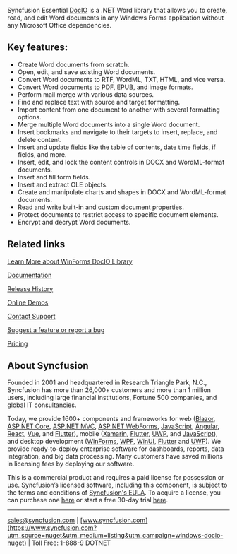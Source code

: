 Syncfusion Essential [DocIO](https://www.syncfusion.com/word-framework/net?utm_source=nuget&utm_medium=listing&utm_campaign=windows-docio-nuget) is a .NET Word library that allows you to create, read, and edit Word documents in any Windows Forms application without any Microsoft Office dependencies.

## Key features:
* Create Word documents from scratch.
* Open, edit, and save existing Word documents.
* Convert Word documents to RTF, WordML, TXT, HTML, and vice versa.
* Convert Word documents to PDF, EPUB, and image formats.
* Perform mail merge with various data sources.
* Find and replace text with source and target formatting.
* Import content from one document to another with several formatting options.
* Merge multiple Word documents into a single Word document.
* Insert bookmarks and navigate to their targets to insert, replace, and delete content.
* Insert and update fields like the table of contents, date time fields, if fields, and more.
* Insert, edit, and lock the content controls in DOCX and WordML-format documents.
* Insert and fill form fields.
* Insert and extract OLE objects.
* Create and manipulate charts and shapes in DOCX and WordML-format documents.
* Read and write built-in and custom document properties.
* Protect documents to restrict access to specific document elements.
* Encrypt and decrypt Word documents.

## Related links
[Learn More about WinForms DocIO Library](https://www.syncfusion.com/word-framework/net?utm_source=nuget&utm_medium=listing&utm_campaign=windows-docio-nuget)

[Documentation](https://help.syncfusion.com/file-formats/docio/getting-started?utm_source=nuget&utm_medium=listing&utm_campaign=windows-docio-nuget)

[Release History](https://help.syncfusion.com/windowsforms/release-notes/v19.4.0.38?utm_source=nuget&utm_medium=listing&utm_campaign=windows-docio-nuget)

[Online Demos](https://github.com/syncfusion/winforms-demos/?utm_source=nuget&utm_medium=listing&utm_campaign=windows-docio-nuget)

[Contact Support](https://www.syncfusion.com/support/directtrac/incidents/newincident/?utm_source=nuget&utm_medium=listing&utm_campaign=windows-docio-nuget)

[Suggest a feature or report a bug](https://www.syncfusion.com/feedback/winforms?utm_source=nuget&utm_medium=listing&utm_campaign=windows-docio-nuget)

[Pricing](https://www.syncfusion.com/sales/products/windowsforms?utm_source=nuget&utm_medium=listing&utm_campaign=windows-docio-nuget)

## About Syncfusion
Founded in 2001 and headquartered in Research Triangle Park, N.C., Syncfusion has more than 26,000+ customers and more than 1 million users, including large financial institutions, Fortune 500 companies, and global IT consultancies.

Today, we provide 1600+ components and frameworks for web ([Blazor](https://www.syncfusion.com/blazor-components?utm_source=nuget&utm_medium=listing&utm_campaign=windows-docio-nuget), [ASP.NET Core](https://www.syncfusion.com/aspnet-core-ui-controls?utm_source=nuget&utm_medium=listing&utm_campaign=windows-docio-nuget), [ASP.NET MVC](https://www.syncfusion.com/aspnet-mvc-ui-controls?utm_source=nuget&utm_medium=listing&utm_campaign=windows-docio-nuget), [ASP.NET WebForms](https://www.syncfusion.com/jquery/aspnet-webforms-ui-controls?utm_source=nuget&utm_medium=listing&utm_campaign=windows-docio-nuget), [JavaScript](https://www.syncfusion.com/javascript-ui-controls?utm_source=nuget&utm_medium=listing&utm_campaign=windows-docio-nuget), [Angular](https://www.syncfusion.com/angular-ui-components?utm_source=nuget&utm_medium=listing&utm_campaign=windows-docio-nuget), [React](https://www.syncfusion.com/react-ui-components?utm_source=nuget&utm_medium=listing&utm_campaign=windows-docio-nuget), [Vue](https://www.syncfusion.com/vue-ui-components?utm_source=nuget&utm_medium=listing&utm_campaign=windows-docio-nuget), and [Flutter](https://www.syncfusion.com/flutter-widgets?utm_source=nuget&utm_medium=listing&utm_campaign=windows-docio-nuget)), mobile ([Xamarin](https://www.syncfusion.com/xamarin-ui-controls?utm_source=nuget&utm_medium=listing&utm_campaign=windows-docio-nuget), [Flutter](https://www.syncfusion.com/flutter-widgets?utm_source=nuget&utm_medium=listing&utm_campaign=windows-docio-nuget), [UWP](https://www.syncfusion.com/uwp-ui-controls?utm_source=nuget&utm_medium=listing&utm_campaign=windows-docio-nuget), and [JavaScript](https://www.syncfusion.com/javascript-ui-controls?utm_source=nuget&utm_medium=listing&utm_campaign=windows-docio-nuget)), and desktop development ([WinForms](https://www.syncfusion.com/winforms-ui-controls?utm_source=nuget&utm_medium=listing&utm_campaign=windows-docio-nuget), [WPF](https://www.syncfusion.com/wpf-ui-controls?utm_source=nuget&utm_medium=listing&utm_campaign=windows-docio-nuget), [WinUI](https://www.syncfusion.com/winui-controls?utm_source=nuget&utm_medium=listing&utm_campaign=windows-docio-nuget), [Flutter](https://www.syncfusion.com/flutter-widgets?utm_source=nuget&utm_medium=listing&utm_campaign=windows-docio-nuget) and [UWP](https://www.syncfusion.com/uwp-ui-controls?utm_source=nuget&utm_medium=listing&utm_campaign=windows-docio-nuget)). We provide ready-to-deploy enterprise software for dashboards, reports, data integration, and big data processing. Many customers have saved millions in licensing fees by deploying our software.


This is a commercial product and requires a paid license for possession or use. Syncfusion’s licensed software, including this component, is subject to the terms and conditions of [Syncfusion's EULA](https://www.syncfusion.com/eula/es/?utm_source=nuget&utm_medium=listing&utm_campaign=windows-docio-nuget). To acquire a license, you can purchase one [here]( https://www.syncfusion.com/sales/products/windowsforms?utm_source=nuget&utm_medium=listing&utm_campaign=windows-docio-nuget) or start a free 30-day trial [here](https://www.syncfusion.com/account/manage-trials/start-trials?utm_source=nuget&utm_medium=listing&utm_campaign=windows-docio-nuget).

___

[sales@syncfusion.com](mailto:sales@syncfusion.com?Subject=Syncfusion%20Notifications%20WinUI-%20NuGet) | [www.syncfusion.com](https://www.syncfusion.com?utm_source=nuget&utm_medium=listing&utm_campaign=windows-docio-nuget) | Toll Free: 1-888-9 DOTNET


